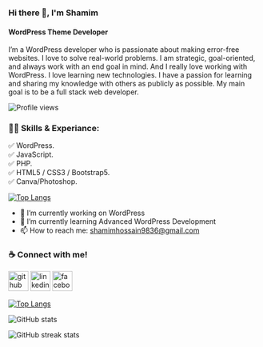 ### Hi there 👋, I'm Shamim
#### WordPress Theme Developer
I’m a WordPress developer who is passionate about making error-free websites. I love to solve real-world problems. I am strategic, goal-oriented, and always work with an end goal in mind. And I really love working with WordPress. I love learning new technologies. I have a passion for learning and sharing my knowledge with others as publicly as possible. My main goal is to be a full stack web developer.

![Profile views](https://gpvc.arturio.dev/skshami)  

### 👨‍💻 Skills & Experiance: </br>
✅ WordPress.</br>
✅ JavaScript.</br>
✅ PHP.</br>
✅ HTML5 / CSS3 / Bootstrap5.</br>
✅ Canva/Photoshop.</br>

[![Top Langs](https://github-readme-stats.vercel.app/api/top-langs/?username=skshami)](https://github.com/anuraghazra/github-readme-stats)

- 🔭 I’m currently working on WordPress 
- 🌱 I’m currently learning Advanced WordPress Development 
- 📫 How to reach me: shamimhossain9836@gmail.com 

###  ☕ Connect with me! </br>
[<img src='https://cdn.jsdelivr.net/npm/simple-icons@3.0.1/icons/github.svg' alt='github' height='40'>](https://github.com/skshami)  [<img src='https://cdn.jsdelivr.net/npm/simple-icons@3.0.1/icons/linkedin.svg' alt='linkedin' height='40'>](https://www.linkedin.com/in/skshami/)   [<img src='https://cdn.jsdelivr.net/npm/simple-icons@3.0.1/icons/facebook.svg' alt='facebook' height='40'>](https://www.facebook.com/skshami6)  

[![Top Langs](https://github-readme-stats.vercel.app/api/top-langs/?username=skshami)](https://github.com/anuraghazra/github-readme-stats)

![GitHub stats](https://github-readme-stats.vercel.app/api?username=skshami&show_icons=true&count_private=true)  

![GitHub streak stats](https://github-readme-streak-stats.herokuapp.com/?user=skshami)  


